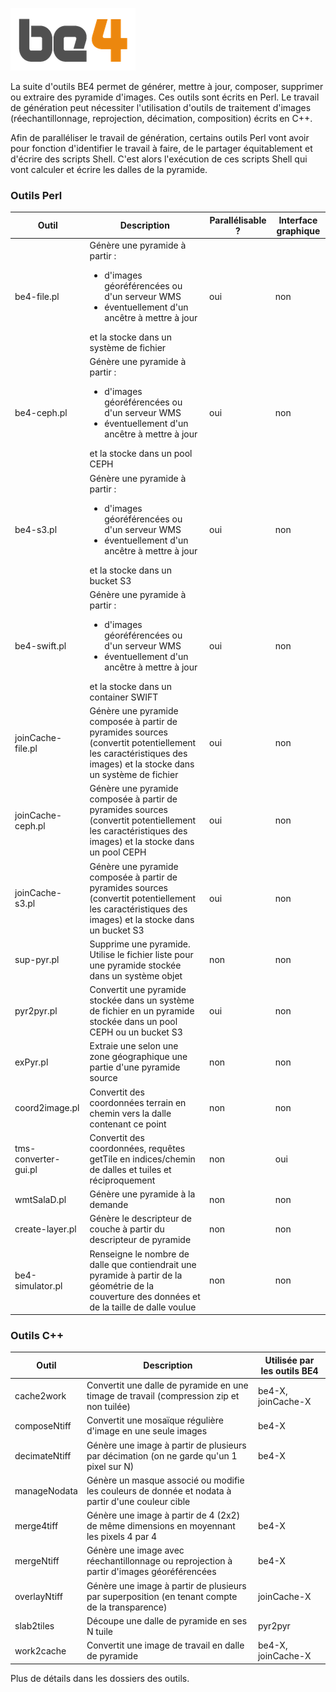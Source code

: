 ![Logo Be4](../docs/images/BE4/be4.png)

La suite d'outils BE4 permet de générer, mettre à jour, composer, supprimer ou extraire des pyramide d'images. Ces outils sont écrits en Perl. Le travail de génération peut nécessiter l'utilisation d'outils de traitement d'images (réechantillonnage, reprojection, décimation, composition) écrits en C++.

Afin de paralléliser le travail de génération, certains outils Perl vont avoir pour fonction d'identifier le travail à faire, de le partager équitablement et d'écrire des scripts Shell. C'est alors l'exécution de ces scripts Shell qui vont calculer et écrire les dalles de la pyramide.

### Outils Perl

| Outil                | Description                                                                                                                                                                             | Parallélisable ? | Interface graphique |
| -------------------- | --------------------------------------------------------------------------------------------------------------------------------------------------------------------------------------- | ---------------- | ------------------- |
| be4-file.pl          | Génère une pyramide à partir :<ul><li>d'images géoréférencées ou d'un serveur WMS</li><li>éventuellement d'un ancêtre à mettre à jour</li></ul> et la stocke dans un système de fichier | oui              | non                 |
| be4-ceph.pl          | Génère une pyramide à partir :<ul><li>d'images géoréférencées ou d'un serveur WMS</li><li>éventuellement d'un ancêtre à mettre à jour</li></ul> et la stocke dans un pool CEPH          | oui              | non                 |
| be4-s3.pl            | Génère une pyramide à partir :<ul><li>d'images géoréférencées ou d'un serveur WMS</li><li>éventuellement d'un ancêtre à mettre à jour</li></ul> et la stocke dans un bucket S3          | oui              | non                 |
| be4-swift.pl         | Génère une pyramide à partir :<ul><li>d'images géoréférencées ou d'un serveur WMS</li><li>éventuellement d'un ancêtre à mettre à jour</li></ul> et la stocke dans un container SWIFT    | oui              | non                 |
| joinCache-file.pl    | Génère une pyramide composée à partir de pyramides sources (convertit potentiellement les caractéristiques des images) et la stocke dans un système de fichier                          | oui              | non                 |
| joinCache-ceph.pl    | Génère une pyramide composée à partir de pyramides sources (convertit potentiellement les caractéristiques des images) et la stocke dans un pool CEPH                                   | oui              | non                 |
| joinCache-s3.pl      | Génère une pyramide composée à partir de pyramides sources (convertit potentiellement les caractéristiques des images) et la stocke dans un bucket S3                                   | oui              | non                 |
| sup-pyr.pl           | Supprime une pyramide. Utilise le fichier liste pour une pyramide stockée dans un système objet                                                                                         | non              | non                 |
| pyr2pyr.pl           | Convertit une pyramide stockée dans un système de fichier en un pyramide stockée dans un pool CEPH ou un bucket S3                                                                      | oui              | non                 |
| exPyr.pl             | Extraie une selon une zone géographique une partie d'une pyramide source                                                                                                                | non              | non                 |
| coord2image.pl       | Convertit des coordonnées terrain en chemin vers la dalle contenant ce point                                                                                                            | non              | non                 |
| tms-converter-gui.pl | Convertit des coordonnées, requêtes getTile en indices/chemin de dalles et tuiles et réciproquement                                                                                     | non              | oui                 |
| wmtSalaD.pl          | Génère une pyramide à la demande                                                                                                                                                        | non              | non                 |
| create-layer.pl      | Génère le descripteur de couche à partir du descripteur de pyramide                                                                                                                     | non              | non                 |
| be4-simulator.pl     | Renseigne le nombre de dalle que contiendrait une pyramide à partir de la géométrie de la couverture des données et de la taille de dalle voulue                                        | non              | non                 |


### Outils C++

| Outil         | Description                                                                                       | Utilisée par les outils BE4 |
| ------------- | ------------------------------------------------------------------------------------------------- | --------------------------- |
| cache2work    | Convertit une dalle de pyramide en une timage de travail (compression zip et non tuilée)          | be4-X, joinCache-X          |
| composeNtiff  | Convertit une mosaïque régulière d'image en une seule images                                      | be4-X                       |
| decimateNtiff | Génère une image à partir de plusieurs par décimation (on ne garde qu'un 1 pixel sur N)           | be4-X                       |
| manageNodata  | Génère un masque associé ou modifie les couleurs de donnée et nodata à partir d'une couleur cible |                             |
| merge4tiff    | Génère une image à partir de 4 (2x2) de même dimensions en moyennant les pixels 4 par 4           | be4-X                       |
| mergeNtiff    | Génère une image avec réechantillonnage ou reprojection à partir d'images géoréférencées          | be4-X                       |
| overlayNtiff  | Génère une image à partir de plusieurs par superposition (en tenant compte de la transparence)    | joinCache-X                 |
| slab2tiles    | Découpe une dalle de pyramide en ses N tuile                                                      | pyr2pyr                     |
| work2cache    | Convertit une image de travail en dalle de pyramide                                               | be4-X, joinCache-X          |

Plus de détails dans les dossiers des outils.
